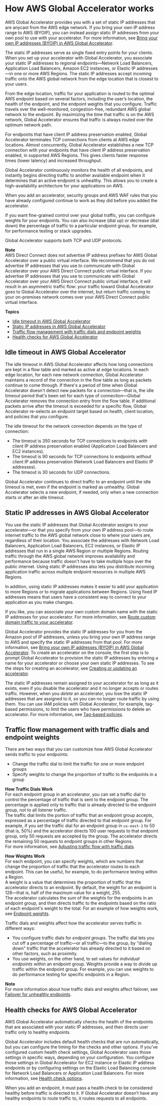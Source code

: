 # How AWS Global Accelerator works<a name="introduction-how-it-works"></a>

AWS Global Accelerator provides you with a set of static IP addresses that are anycast from the AWS edge network\. If you bring your own IP address range to AWS \(BYOIP\), you can instead assign static IP addresses from your own pool to use with your accelerator\. For more information, see [Bring your own IP addresses \(BYOIP\) in AWS Global Accelerator](using-byoip.md)\.

The static IP addresses serve as single fixed entry points for your clients\. When you set up your accelerator with Global Accelerator, you associate your static IP addresses to regional endpoints—Network Load Balancers, Application Load Balancers, Amazon EC2 instances, or Elastic IP addresses—in one or more AWS Regions\. The static IP addresses accept incoming traffic onto the AWS global network from the edge location that is closest to your users\.

From the edge location, traffic for your application is routed to the optimal AWS endpoint based on several factors, including the user’s location, the health of the endpoint, and the endpoint weights that you configure\. Traffic travels over the well\-monitored, congestion\-free, redundant AWS global network to the endpoint\. By maximizing the time that traffic is on the AWS network, Global Accelerator ensures that traffic is always routed over the optimum network path\.

For endpoints that have client IP address preservation enabled, Global Accelerator terminates TCP connections from clients at AWS edge locations\. Almost concurrently, Global Accelerator establishes a new TCP connection with your endpoints that have client IP address preservation enabled, in supported AWS Regions\. This gives clients faster response times \(lower latency\) and increased throughput\.

Global Accelerator continuously monitors the health of all endpoints, and instantly begins directing traffic to another available endpoint when it determines that an active endpoint is unhealthy\. This allows you to create a high\-availability architecture for your applications on AWS\.

When you add an accelerator, security groups and AWS WAF rules that you have already configured continue to work as they did before you added the accelerator\.

If you want fine\-grained control over your global traffic, you can configure weights for your endpoints\. You can also increase \(dial up\) or decrease \(dial down\) the percentage of traffic to a particular endpoint group, for example, for performance testing or stack upgrades\. 

Global Accelerator supports both TCP and UDP protocols\.

**Note**  
AWS Direct Connect does not advertise IP address prefixes for AWS Global Accelerator over a public virtual interface\. We recommend that you do not advertise IP addresses that you use to communicate with Global Accelerator over your AWS Direct Connect public virtual interface\. If you advertise IP addresses that you use to communicate with Global Accelerator over your AWS Direct Connect public virtual interface, it will result in an asymmetric traffic flow: your traffic toward Global Accelerator goes to Global Accelerator over the internet, but return traffic coming to your on\-premises network comes over your AWS Direct Connect public virtual interface\.

**Topics**
+ [Idle timeout in AWS Global Accelerator](#about-idle-timeout)
+ [Static IP addresses in AWS Global Accelerator](#about-static-ip-addresses)
+ [Traffic flow management with traffic dials and endpoint weights](#introduction-traffic-dials-weights)
+ [Health checks for AWS Global Accelerator](#about-endpoint-groups-automatic-health-checks)

## Idle timeout in AWS Global Accelerator<a name="about-idle-timeout"></a>

The idle timeout in AWS Global Accelerator affects how long connections are kept in a flow table and marked as active at edge locations\. In each edge location, for each new network connection, Global Accelerator maintains a record of the connection in the flow table as long as packets continue to come through\. If there's a period of time when Global Accelerator doesn't detect new packets for a connection—that is, the idle timeout period that's been set for each type of connection—Global Accelerator removes the connection entry from the flow table\. If additional packets arrive after the timeout is exceeded for a specific flow, Global Accelerator re\-selects an endpoint target based on health, client location, and policies that you configure\.

The idle timeout for the network connection depends on the type of connection:
+ The timeout is 350 seconds for TCP connections to endpoints *with* client IP address preservation enabled \(Application Load Balancers and EC2 instances\)\.
+ The timeout is 90 seconds for TCP connections to endpoints *without* client IP address preservation \(Network Load Balancers and Elastic IP addresses\)\.
+ The timeout is 30 seconds for UDP connections\.

Global Accelerator continues to direct traffic to an endpoint until the idle timeout is met, even if the endpoint is marked as unhealthy\. Global Accelerator selects a new endpoint, if needed, only when a new connection starts or after an idle timeout\.

## Static IP addresses in AWS Global Accelerator<a name="about-static-ip-addresses"></a>

You use the static IP addresses that Global Accelerator assigns to your accelerator—or that you specify from your own IP address pool—to route internet traffic to the AWS global network close to where your users are, regardless of their location\. You associate the addresses with Network Load Balancers, Application Load Balancers, EC2 instances, or Elastic IP addresses that run in a single AWS Region or multiple Regions\. Routing traffic through the AWS global network improves availability and performance because traffic doesn't have to take multiple hops over the public internet\. Using static IP addresses also lets you distribute incoming application traffic across multiple endpoint resources in multiple AWS Regions\. 

In addition, using static IP addresses makes it easier to add your application to more Regions or to migrate applications between Regions\. Using fixed IP addresses means that users have a consistent way to connect to your application as you make changes\. 

If you like, you can associate your own custom domain name with the static IP addresses for your accelerator\. For more information, see [Route custom domain traffic to your accelerator](about-accelerators.mapping-your-custom-domain.md)\.

Global Accelerator provides the static IP addresses for you from the Amazon pool of IP addresses, unless you bring your own IP address range to AWS and specify the static IP addresses from that pool\. For more information, see [Bring your own IP addresses \(BYOIP\) in AWS Global Accelerator](using-byoip.md)\. To create an accelerator on the console, the first step is to prompt Global Accelerator to provision the static IP addresses by entering a name for your accelerator or choose your own static IP addresses\. To see the steps for creating an accelerator, see [ Creating or updating an accelerator](about-accelerators.md#about-accelerators.creating-editing)\.

The static IP addresses remain assigned to your accelerator for as long as it exists, even if you disable the accelerator and it no longer accepts or routes traffic\. However, when you *delete* an accelerator, you lose the static IP addresses that are assigned to it, so you can no longer route traffic by using them\. You can use IAM policies with Global Accelerator, for example, tag\-based permissions, to limit the users who have permissions to delete an accelerator\. For more information, see [ Tag\-based policies](auth-and-access-control.md#access-control-manage-access-tag-policies)\.

## Traffic flow management with traffic dials and endpoint weights<a name="introduction-traffic-dials-weights"></a>

There are two ways that you can customize how AWS Global Accelerator sends traffic to your endpoints:
+ Change the traffic dial to limit the traffic for one or more endpoint groups
+ Specify weights to change the proportion of traffic to the endpoints in a group

**How Traffic Dials Work**  
For each endpoint group in an accelerator, you can set a traffic dial to control the percentage of traffic that is sent to the endpoint group\. The percentage is applied only to traffic that is already directed to the endpoint group, not to all listener traffic\.   
The traffic dial limits the portion of traffic that an endpoint group accepts, expressed as a percentage of traffic directed to that endpoint group\. For example, if you set the traffic dial for an endpoint group in `us-east-1` to 50 \(that is, 50%\) and the accelerator directs 100 user requests to that endpoint group, only 50 requests are accepted by the group\. The accelerator directs the remaining 50 requests to endpoint groups in other Regions\.  
For more information, see [Adjusting traffic flow with traffic dials](about-endpoint-groups-traffic-dial.md)\. 

**How Weights Work**  
For each endpoint, you can specify weights, which are numbers that change the proportion of traffic that the accelerator routes to each endpoint\. This can be useful, for example, to do performance testing within a Region\.  
A weight is a value that determines the proportion of traffic that the accelerator directs to an endpoint\. By default, the weight for an endpoint is 128—that is, half of the maximum value for a weight, 255\.  
The accelerator calculates the sum of the weights for the endpoints in an endpoint group, and then directs traffic to the endpoints based on the ratio of each endpoint's weight to the total\. For an example of how weights work, see [ Endpoint weights](about-endpoints-endpoint-weights.md)\.

Traffic dials and weights affect how the accelerator serves traffic in different ways: 
+ You configure traffic dials for *endpoint groups*\. The traffic dial lets you cut off a percentage of traffic—or all traffic—to the group, by "dialing down" traffic that the accelerator has already directed to it based on other factors, such as proximity\.
+ You use weights, on the other hand, to set values for *individual endpoints* within an endpoint group\. Weights provide a way to divide up traffic within the endpoint group\. For example, you can use weights to do performance testing for specific endpoints in a Region\.

**Note**  
For more information about how traffic dials and weights affect failover, see [Failover for unhealthy endpoints](about-endpoints-endpoint-weights.md#about-endpoints-endpoint-weights.unhealthy-endpoints)\.

## Health checks for AWS Global Accelerator<a name="about-endpoint-groups-automatic-health-checks"></a>

AWS Global Accelerator automatically checks the health of the endpoints that are associated with your static IP addresses, and then directs user traffic only to healthy endpoints\.

Global Accelerator includes default health checks that are run automatically, but you can configure the timing for the checks and other options\. If you've configured custom health check settings, Global Accelerator uses those settings in specific ways, depending on your configuration\. You configure those settings in Global Accelerator for EC2 instance or Elastic IP address endpoints or by configuring settings on the Elastic Load Balancing console for Network Load Balancers or Application Load Balancers\. For more information, see [Health check options](about-endpoint-groups-health-check-options.md)\.

When you add an endpoint, it must pass a health check to be considered healthy before traffic is directed to it\. If Global Accelerator doesn’t have any healthy endpoints to route traffic to, it routes requests to all endpoints\. 